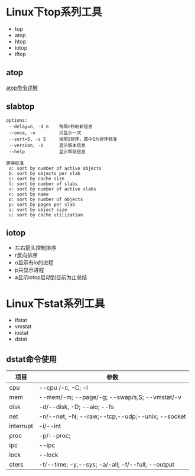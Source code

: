 # Linux下top系列工具

  - top
  - atop
  - htop
  - iotop
  - iftop

## atop


[atop命令详解](http://www.cnblogs.com/bangerlee/archive/2011/12/23/2294090.html)


## slabtop

```
options:
 --delay=n, -d n    每隔n秒刷新信息
 --once, -o         只显示一次
 --sort=S, -s S     按照S排序，其中S为排序标准
 --version, -V      显示版本信息
 --help             显示帮助信息

排序标准
 a: sort by number of active objects
 b: sort by objects per slab
 c: sort by cache size
 l: sort by number of slabs
 v: sort by number of active slabs
 n: sort by name
 o: sort by number of objects
 p: sort by pages per slab
 s: sort by object size
 u: sort by cache utilization
 ```

## iotop

- 左右箭头控制排序
- r反向排序
- o显示有io的进程
- p只显示进程
- a显示iotop启动到目前为止总结

# Linux下stat系列工具

- ifstat
- vmstat
- iostat
- dstat

## dstat命令使用

| 项目      | 参数                                              |
|-----------|---------------------------------------------------|
| cpu       | --cpu /-c, -C; -l                                 |
| mem       | --mem/-m; --page/-g; --swap/s,S; --vmstat/-v      |
| disk      | -d/--disk, -D; --aio; --fs                        |
| net       | -n/--net, -N; --raw;--tcp;--udp;--unix; --socket  |
| interrupt | -i/--int                                          |
| proc      | -p/--proc;                                        |
| ipc       | --ipc                                             |
| lock      | --lock                                            |
| oters     | -t/--time; -y,--sys; -a/-all; -f/--full; --output |
